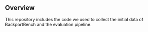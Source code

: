 ##  Overview
This repository includes the code we used to collect the initial data of BackportBench and the evaluation pipeline.
